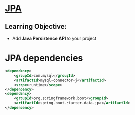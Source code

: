 # [JPA](https://login.codingdojo.com/m/315/9533/64297)

## Learning Objective:

- Add __Java Persistence API__ to your project

# JPA dependencies


```xml
<dependency>
    <groupId>com.mysql</groupId>
    <artifactId>mysql-connector-j</artifactId>
    <scope>runtime</scope>
</dependency>
<dependency>
    <groupId>org.springframework.boot</groupId>
    <artifactId>spring-boot-starter-data-jpa</artifactId>
</dependency>
```

